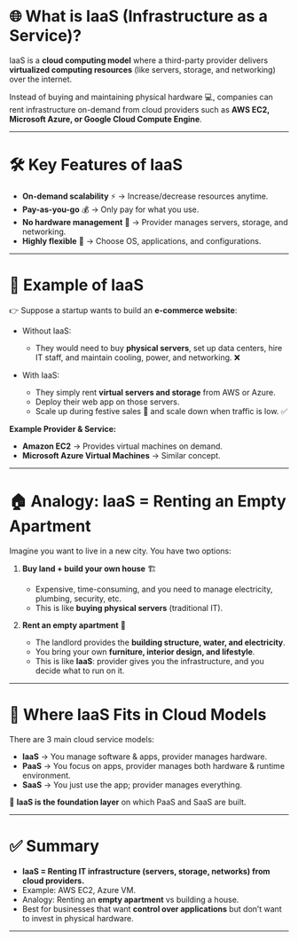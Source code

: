 
# 🌐 What is IaaS (Infrastructure as a Service)?

IaaS is a **cloud computing model** where a third-party provider delivers **virtualized computing resources** (like servers, storage, and networking) over the internet.

Instead of buying and maintaining physical hardware 💻, companies can rent infrastructure on-demand from cloud providers such as **AWS EC2, Microsoft Azure, or Google Cloud Compute Engine**.

---

# 🛠️ Key Features of IaaS

* **On-demand scalability** ⚡ → Increase/decrease resources anytime.
* **Pay-as-you-go** 💰 → Only pay for what you use.
* **No hardware management** 🔧 → Provider manages servers, storage, and networking.
* **Highly flexible** 🔄 → Choose OS, applications, and configurations.

---

# 📖 Example of IaaS

👉 Suppose a startup wants to build an **e-commerce website**:

* Without IaaS:

  * They would need to buy **physical servers**, set up data centers, hire IT staff, and maintain cooling, power, and networking. ❌
* With IaaS:

  * They simply rent **virtual servers and storage** from AWS or Azure.
  * Deploy their web app on those servers.
  * Scale up during festive sales 🛒 and scale down when traffic is low. ✅

**Example Provider & Service:**

* **Amazon EC2** → Provides virtual machines on demand.
* **Microsoft Azure Virtual Machines** → Similar concept.

---

# 🏠 Analogy: IaaS = Renting an Empty Apartment

Imagine you want to live in a new city. You have two options:

1. **Buy land + build your own house** 🏗️

   * Expensive, time-consuming, and you need to manage electricity, plumbing, security, etc.
   * This is like **buying physical servers** (traditional IT).

2. **Rent an empty apartment** 🏢

   * The landlord provides the **building structure, water, and electricity**.
   * You bring your own **furniture, interior design, and lifestyle**.
   * This is like **IaaS**: provider gives you the infrastructure, and you decide what to run on it.

---

# 🧩 Where IaaS Fits in Cloud Models

There are 3 main cloud service models:

* **IaaS** → You manage software & apps, provider manages hardware.
* **PaaS** → You focus on apps, provider manages both hardware & runtime environment.
* **SaaS** → You just use the app; provider manages everything.

🔑 **IaaS is the foundation layer** on which PaaS and SaaS are built.

---

# ✅ Summary

* **IaaS = Renting IT infrastructure (servers, storage, networks) from cloud providers.**
* Example: AWS EC2, Azure VM.
* Analogy: Renting an **empty apartment** vs building a house.
* Best for businesses that want **control over applications** but don’t want to invest in physical hardware.

---